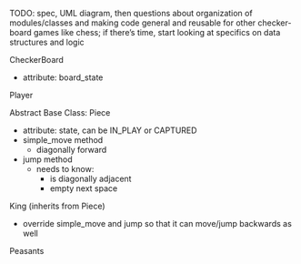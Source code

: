 TODO: spec, UML diagram, then questions about organization of modules/classes and making code general and reusable for other checker-board games like chess; if there’s time, start looking at specifics on data structures and logic


CheckerBoard
- attribute: board_state

Player


Abstract Base Class: Piece
- attribute: state, can be IN_PLAY or CAPTURED
- simple_move method
    - diagonally forward
- jump method
    - needs to know:
        - is diagonally adjacent
        - empty next space


King (inherits from Piece)
- override simple_move and jump so that it can move/jump backwards as well

Peasants
